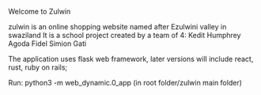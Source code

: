 Welcome to Zulwin

zulwin is an online shopping website named after Ezulwini valley in swaziland
It is a school project created by a team of 4:
Kedit
Humphrey Agoda
Fidel
Simion Gati

The application uses flask web framework, later versions will include react, rust, ruby on rails;

Run: python3 -m web_dynamic.0_app
	(in root folder/zulwin main folder)
